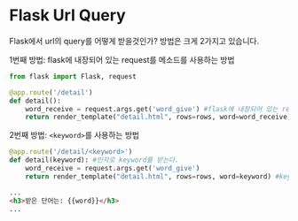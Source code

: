 # Flask Url Query
Flask에서 url의 query를 어떻게 받을것인가?
방법은 크게 2가지고 있습니다.

1번째 방법: flask에 내장되어 있는 request를 메소드를 사용하는 방법
```python
from flask import Flask, request

@app.route('/detail')
def detail():
	word_receive = request.args.get('word_give') #flask에 내장되어 있는 request를 메소드를 사용하는 방법
	return render_template("detail.html", rows=rows, word=word_receive) #detail.html에 word_receive를 word에 담아 보내주는 상황
```
2번째 방법: `<keyword>`를 사용하는 방법
```python
@app.route('/detail/<keyword>')
def detail(keyword): #인자로 keyword를 받는다.
	word_receive = request.args.get('word_give')
	return render_template("detail.html", rows=rows, word=keyword) #keyword를 word에 담아 보내주는 상황
```
```html
...
<h3>받은 단어는: {{word}}</h3>
...
```